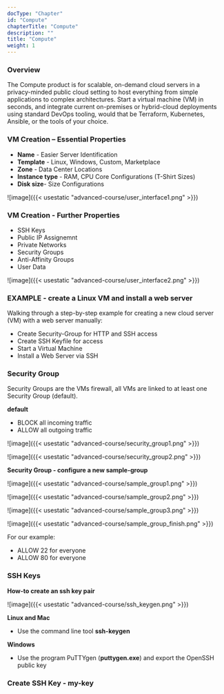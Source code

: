```yaml
---
docType: "Chapter"
id: "Compute"
chapterTitle: "Compute"
description: ""
title: "Compute"
weight: 1
---
```


### **Overview**

The Compute product is for scalable, on-demand cloud servers in a privacy-minded public cloud setting to host everything from simple applications to complex architectures. Start a virtual machine (VM) in seconds, and integrate current on-premises or hybrid-cloud deployments using standard DevOps tooling, would that be Terraform, Kubernetes, Ansible, or the tools of your choice.

### **VM Creation – Essential Properties**

 - **Name** - Easier Server Identification
 - **Template** - Linux, Windows, Custom, Marketplace
 - **Zone** - Data Center Locations
 - **Instance type** - RAM, CPU Core Configurations (T-Shirt Sizes)
 - **Disk size**- Size Configurations

![image]({{< usestatic "advanced-course/user_interface1.png" >}})

### **VM Creation - Further Properties**

 - SSH Keys
 - Public IP Assignemnt
 - Private Networks
 - Security Groups
 - Anti-Affinity Groups
 - User Data

![image]({{< usestatic "advanced-course/user_interface2.png" >}})


### **EXAMPLE - create a Linux VM and install a web server**

Walking through a step-by-step example for creating a new cloud server (VM) with a web server manually:

 - Create Security-Group for HTTP and SSH access
 - Create SSH Keyfile for access
 - Start a Virtual Machine
 - Install a Web Server via SSH

### **Security Group**

Security Groups are the VMs firewall, all VMs are linked to at least one Security Group (default).

**default**

 - BLOCK all incoming traffic
 - ALLOW all outgoing traffic

![image]({{< usestatic "advanced-course/security_group1.png" >}})

![image]({{< usestatic "advanced-course/security_group2.png" >}})

**Security Group - configure a new sample-group**

![image]({{< usestatic "advanced-course/sample_group1.png" >}})

![image]({{< usestatic "advanced-course/sample_group2.png" >}})

![image]({{< usestatic "advanced-course/sample_group3.png" >}})

![image]({{< usestatic "advanced-course/sample_group_finish.png" >}})

For our example:

 - ALLOW 22 for everyone
 - ALLOW 80 for everyone


### **SSH Keys**

**How-to create an ssh key pair**

![image]({{< usestatic "advanced-course/ssh_keygen.png" >}})

**Linux and Mac**

 - Use the command line tool **ssh-keygen**

**Windows**

 - Use the program PuTTYgen (**puttygen.exe**) and export the OpenSSH public key

### **Create SSH Key - my-key**